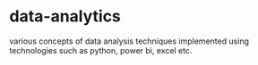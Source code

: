 # data-analytics
various concepts of data analysis techniques implemented using technologies such as python, power bi, excel etc.
